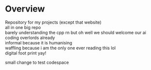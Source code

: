 # Overview
Repository for my projects (except that website)  
all in one big repo  
barely understanding the cpp rn but oh well we should welcome our ai coding overlords already  
informal because it is humanising  
waffling because i am the only one ever reading this lol  
digital foot print yay!  

small change to test codespace